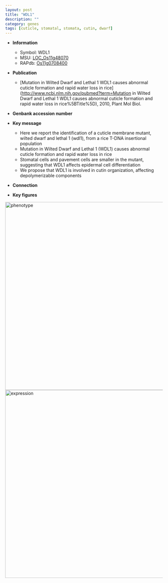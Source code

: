 ```yaml
---
layout: post
title: "WDL1"
description: ""
category: genes
tags: [cuticle, stomatal, stomata, cutin, dwarf]
---
```


* **Information**  
    + Symbol: WDL1  
    + MSU: [LOC_Os11g48070](http://rice.plantbiology.msu.edu/cgi-bin/ORF_infopage.cgi?orf=LOC_Os11g48070)  
    + RAPdb: [Os11g0708400](http://rapdb.dna.affrc.go.jp/viewer/gbrowse_details/irgsp1?name=Os11g0708400)  

* **Publication**  
    + [Mutation in Wilted Dwarf and Lethal 1 WDL1 causes abnormal cuticle formation and rapid water loss in rice](http://www.ncbi.nlm.nih.gov/pubmed?term=Mutation in Wilted Dwarf and Lethal 1 WDL1 causes abnormal cuticle formation and rapid water loss in rice%5BTitle%5D), 2010, Plant Mol Biol.

* **Genbank accession number**  

* **Key message**  
    + Here we report the identification of a cuticle membrane mutant, wilted dwarf and lethal 1 (wdl1), from a rice T-DNA insertional population
    + Mutation in Wilted Dwarf and Lethal 1 (WDL1) causes abnormal cuticle formation and rapid water loss in rice
    + Stomatal cells and pavement cells are smaller in the mutant, suggesting that WDL1 affects epidermal cell differentiation
    + We propose that WDL1 is involved in cutin organization, affecting depolymerizable components

* **Connection**  

* **Key figures**  
<img src="http://ricencode.github.io/images/WDL1.pheno.png" alt="phenotype"  style="width: 600px;"/>

<img src="http://ricencode.github.io/images/WDL1.exp.png" alt="expression"  style="width: 600px;"/>


